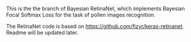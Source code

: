 This is the the branch of Bayesian RetinaNet, which implements Bayesian Focal Softmax Loss for the task of pollen images recognition.

The RetinaNet code is based on https://github.com/fizyr/keras-retinanet. Readme will be updated later.
